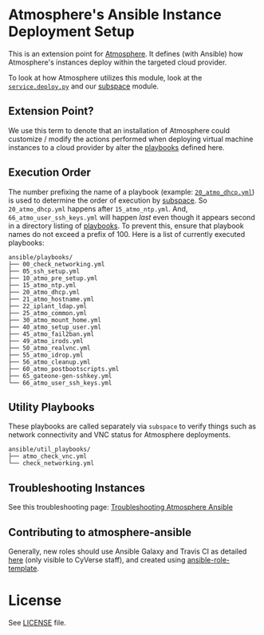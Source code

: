 Atmosphere's Ansible Instance Deployment Setup
==============================================

This is an extension point for [Atmosphere](https://github.com/iPlantCollaborativeOpenSource/atmosphere). It defines (with Ansible) how Atmosphere's instances deploy within the targeted cloud provider. 

To look at how Atmosphere utilizes this module, look at the [`service.deploy.py`](https://github.com/iPlantCollaborativeOpenSource/atmosphere/blob/master/service/deploy.py) and our [subspace](https://github.com/iPlantCollaborativeOpenSource/subspace) module.

Extension Point?
----------------
We use this term to denote that an installation of Atmosphere could customize / modify the actions performed when deploying virtual machine instances to a cloud provider by alter the [playbooks](ansible/playbooks) defined here. 

Execution Order
---------------
The number prefixing the name of a playbook (example: [`20_atmo_dhcp.yml`](ansible/playbooks)) is used to determine the order of execution by [subspace](https://github.com/iPlantCollaborativeOpenSource/subspace). So `20_atmo_dhcp.yml` happens after `15_atmo_ntp.yml`. And, `66_atmo_user_ssh_keys.yml` will happen _last_ even though it appears second in a directory listing of [playbooks](ansible/playbooks).  To prevent this, ensure that playbook names do not exceed a prefix of 100.  Here is a list of currently executed playbooks:

```
ansible/playbooks/
├── 00_check_networking.yml
├── 05_ssh_setup.yml
├── 10_atmo_pre_setup.yml
├── 15_atmo_ntp.yml
├── 20_atmo_dhcp.yml
├── 21_atmo_hostname.yml
├── 22_iplant_ldap.yml
├── 25_atmo_common.yml
├── 30_atmo_mount_home.yml
├── 40_atmo_setup_user.yml
├── 45_atmo_fail2ban.yml
├── 49_atmo_irods.yml
├── 50_atmo_realvnc.yml
├── 55_atmo_idrop.yml
├── 56_atmo_cleanup.yml
├── 60_atmo_postbootscripts.yml
├── 65_gateone-gen-sshkey.yml
└── 66_atmo_user_ssh_keys.yml
```

## Utility Playbooks

These playbooks are called separately via `subspace` to verify things such as network connectivity and VNC status for Atmosphere deployments.

```
ansible/util_playbooks/
├── atmo_check_vnc.yml
└── check_networking.yml
```

## Troubleshooting Instances
See this troubleshooting page: [Troubleshooting Atmosphere Ansible](docs/troubleshooting_atmo_ansible.md)

## Contributing to atmosphere-ansible
Generally, new roles should use Ansible Galaxy and Travis CI as detailed [here](https://pods.iplantcollaborative.org/wiki/display/csmgmt/Ansible+at+CyVerse#AnsibleatCyVerse-AnsibleGalaxyRoles) (only visible to CyVerse staff), and created using [ansible-role-template](https://github.com/cyverse-ansible/ansible-role-template).


# License

See [LICENSE](LICENSE) file.
